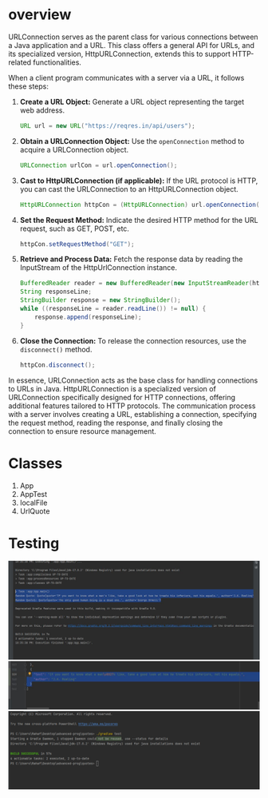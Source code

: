 # overview 
URLConnection serves as the parent class for various connections between a Java application and a URL. This class offers a general API for URLs, and its specialized version, HttpURLConnection, extends this to support HTTP-related functionalities.

When a client program communicates with a server via a URL, it follows these steps:

1. **Create a URL Object:** Generate a URL object representing the target web address.
   ```java
   URL url = new URL("https://reqres.in/api/users");
   ```

2. **Obtain a URLConnection Object:** Use the `openConnection` method to acquire a URLConnection object.
   ```java
   URLConnection urlCon = url.openConnection();
   ```

3. **Cast to HttpURLConnection (if applicable):** If the URL protocol is HTTP, you can cast the URLConnection to an HttpURLConnection object.
   ```java
   HttpURLConnection httpCon = (HttpURLConnection) url.openConnection();
   ```

4. **Set the Request Method:** Indicate the desired HTTP method for the URL request, such as GET, POST, etc.
   ```java
   httpCon.setRequestMethod("GET");
   ```

5. **Retrieve and Process Data:** Fetch the response data by reading the InputStream of the HttpUrlConnection instance.
   ```java
   BufferedReader reader = new BufferedReader(new InputStreamReader(httpCon.getInputStream()));
   String responseLine;
   StringBuilder response = new StringBuilder();
   while ((responseLine = reader.readLine()) != null) {
       response.append(responseLine);
   }
   ```

6. **Close the Connection:** To release the connection resources, use the `disconnect()` method.
   ```java
   httpCon.disconnect();
   ```

In essence, URLConnection acts as the base class for handling connections to URLs in Java. HttpURLConnection is a specialized version of URLConnection specifically designed for HTTP connections, offering additional features tailored to HTTP protocols. The communication process with a server involves creating a URL, establishing a connection, specifying the request method, reading the response, and finally closing the connection to ensure resource management.




# Classes 
1. App 
2. AppTest 
3. localFile 
4. UrlQuote 




# Testing 
![testing lab09.JPG](testing%20lab09.JPG)
![testing02 lab09.JPG](testing02%20lab09.JPG)
![img.png](img.png) 
